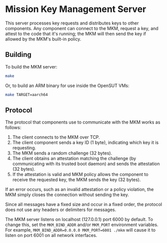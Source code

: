 # Mission Key Management Server

This server processes key requests and distributes keys to other components.
Any component can connect to the MKM, request a key, and attest to the code
that it's running; the MKM will then send the key if allowed by the MKM's
built-in policy.


## Building

To build the MKM server:

```sh
make
```

Or, to build an ARM binary for use inside the OpenSUT VMs:

```sh
make TARGET=aarch64
```


## Protocol

The protocol that components use to communicate with the MKM works as follows:

1. The client connects to the MKM over TCP.
2. The client component sends a key ID (1 byte), indicating which key it is
   requesting.
3. The MKM sends a random challenge (32 bytes).
4. The client obtains an attestation matching the challenge (by communicating
   with its trusted boot daemon) and sends the attestation (32 bytes).
5. If the attestation is valid and MKM policy allows the component to receive
   the requested key, the MKM sends the key (32 bytes).

If an error occurs, such as an invalid attestation or a policy violation, the
MKM simply closes the connection without sending the key.

Since all messages have a fixed size and occur in a fixed order, the protocol
does not use any headers or delimiters for messages.

The MKM server listens on localhost (127.0.0.1) port 6000 by default.  To
change this, set the `MKM_BIND_ADDR` and/or `MKM_PORT` environment variables.
For example, `MKM_BIND_ADDR=0.0.0.0 MKM_PORT=6001 ./mkm` will cause it to
listen on port 6001 on all network interfaces.
